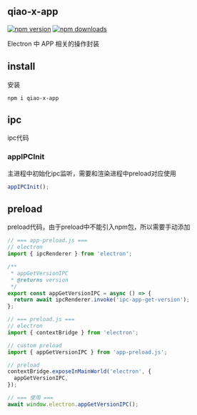 ## qiao-x-app

[![npm version](https://img.shields.io/npm/v/qiao-x-app.svg?style=flat-square)](https://www.npmjs.org/package/qiao-x-app)
[![npm downloads](https://img.shields.io/npm/dm/qiao-x-app.svg?style=flat-square)](https://npm-stat.com/charts.html?package=qiao-x-app)

Electron 中 APP 相关的操作封装

## install

安装

```shell
npm i qiao-x-app
```

## ipc

ipc代码

### appIPCInit

主进程中初始化ipc监听，需要和渲染进程中preload对应使用

```javascript
appIPCInit();
```

## preload

preload代码，由于preload中不能引入npm包，所以需要手动添加

```javascript
// === app-preload.js ===
// electron
import { ipcRenderer } from 'electron';

/**
 * appGetVersionIPC
 * @returns version
 */
export const appGetVersionIPC = async () => {
  return await ipcRenderer.invoke('ipc-app-get-version');
};

// === preload.js ===
// electron
import { contextBridge } from 'electron';

// custom preload
import { appGetVersionIPC } from 'app-preload.js';

// preload
contextBridge.exposeInMainWorld('electron', {
  appGetVersionIPC,
});

// === 使用 ===
await window.electron.appGetVersionIPC();
```
